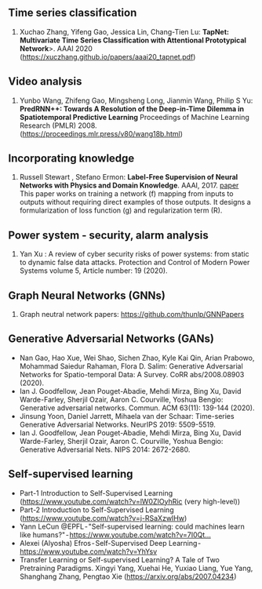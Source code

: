 

## Time series classification
1. Xuchao Zhang, Yifeng Gao, Jessica Lin, Chang-Tien Lu: <b>TapNet: Multivariate Time Series Classification with Attentional Prototypical Network</b>>. AAAI 2020 (https://xuczhang.github.io/papers/aaai20_tapnet.pdf)

## Video analysis
1. Yunbo Wang, Zhifeng Gao, Mingsheng Long, Jianmin Wang, Philip S Yu: <b>PredRNN++: Towards A Resolution of the Deep-in-Time Dilemma in Spatiotemporal Predictive Learning</b> Proceedings of Machine Learning Research (PMLR) 2008. (https://proceedings.mlr.press/v80/wang18b.html)

## Incorporating knowledge
1. Russell Stewart , Stefano Ermon: <b>Label-Free Supervision of Neural Networks with Physics and Domain Knowledge</b>. AAAI, 2017. [paper](https://www.aaai.org/Conferences/AAAI/2017/PreliminaryPapers/12-Stewart-14967.pdf) </br> 
This paper works on training a network (f) mapping from inputs to outputs without requiring direct examples of those outputs. It designs a formularization of loss function (g) and regularization term (R). 

## Power system - security, alarm analysis
1. Yan Xu : A review of cyber security risks of power systems: from static to dynamic false data attacks. Protection and Control of Modern Power Systems volume 5, Article number: 19 (2020). 

## Graph Neural Networks (GNNs)
1. Graph neutral network papers:  https://github.com/thunlp/GNNPapers

## Generative Adversarial Networks (GANs)
- Nan Gao, Hao Xue, Wei Shao, Sichen Zhao, Kyle Kai Qin, Arian Prabowo, Mohammad Saiedur Rahaman, Flora D. Salim:
Generative Adversarial Networks for Spatio-temporal Data: A Survey. CoRR abs/2008.08903 (2020). 
- Ian J. Goodfellow, Jean Pouget-Abadie, Mehdi Mirza, Bing Xu, David Warde-Farley, Sherjil Ozair, Aaron C. Courville, Yoshua Bengio: Generative adversarial networks. Commun. ACM 63(11): 139-144 (2020). 
- Jinsung Yoon, Daniel Jarrett, Mihaela van der Schaar: Time-series Generative Adversarial Networks. NeurIPS 2019: 5509-5519. 
- Ian J. Goodfellow, Jean Pouget-Abadie, Mehdi Mirza, Bing Xu, David Warde-Farley, Sherjil Ozair, Aaron C. Courville, Yoshua Bengio: Generative Adversarial Nets. NIPS 2014: 2672-2680. 


## Self-supervised learning
- Part-1 Introduction to Self-Supervised Learning (https://www.youtube.com/watch?v=lW0ZIOyhRic (very high-level))
- Part-2 Introduction to Self-Supervised Learning (https://www.youtube.com/watch?v=j-RSaXzwIHw)
- Yann LeCun @EPFL - "Self-supervised learning: could machines learn like humans?" - https://www.youtube.com/watch?v=7I0Qt…
- Alexei (Alyosha) Efros - Self-Supervised Deep Learning - https://www.youtube.com/watch?v=YhYsv
- Transfer Learning or Self-supervised Learning? A Tale of Two Pretraining Paradigms. Xingyi Yang, Xuehai He, Yuxiao Liang, Yue Yang, Shanghang Zhang, Pengtao Xie (https://arxiv.org/abs/2007.04234) 



